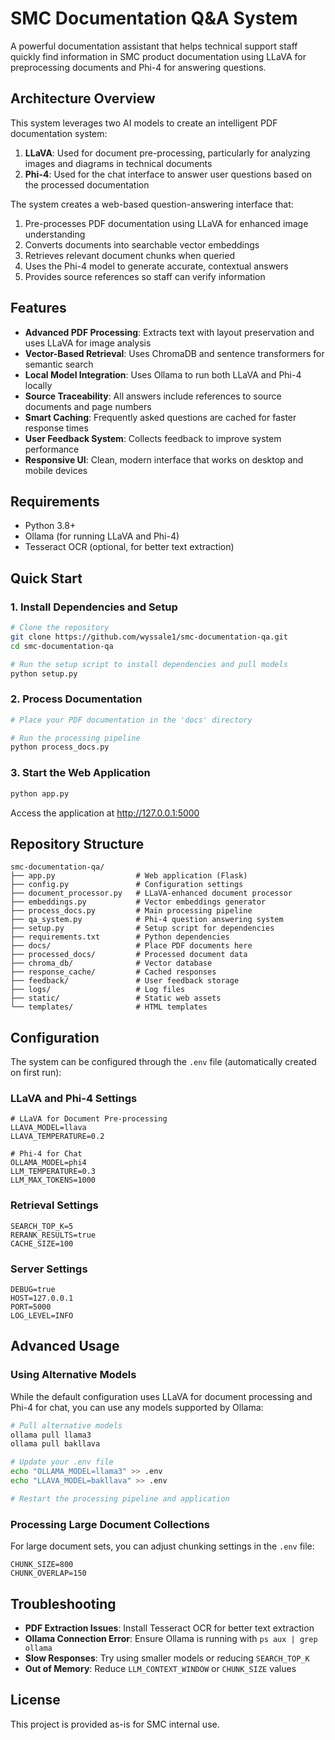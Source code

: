# SMC Documentation Q&A System

A powerful documentation assistant that helps technical support staff quickly find information in SMC product documentation using LLaVA for preprocessing documents and Phi-4 for answering questions.

## Architecture Overview

This system leverages two AI models to create an intelligent PDF documentation system:

1. **LLaVA**: Used for document pre-processing, particularly for analyzing images and diagrams in technical documents
2. **Phi-4**: Used for the chat interface to answer user questions based on the processed documentation

The system creates a web-based question-answering interface that:

1. Pre-processes PDF documentation using LLaVA for enhanced image understanding
2. Converts documents into searchable vector embeddings
3. Retrieves relevant document chunks when queried
4. Uses the Phi-4 model to generate accurate, contextual answers
5. Provides source references so staff can verify information

## Features

- **Advanced PDF Processing**: Extracts text with layout preservation and uses LLaVA for image analysis
- **Vector-Based Retrieval**: Uses ChromaDB and sentence transformers for semantic search
- **Local Model Integration**: Uses Ollama to run both LLaVA and Phi-4 locally
- **Source Traceability**: All answers include references to source documents and page numbers
- **Smart Caching**: Frequently asked questions are cached for faster response times
- **User Feedback System**: Collects feedback to improve system performance
- **Responsive UI**: Clean, modern interface that works on desktop and mobile devices

## Requirements

- Python 3.8+
- Ollama (for running LLaVA and Phi-4)
- Tesseract OCR (optional, for better text extraction)

## Quick Start

### 1. Install Dependencies and Setup

```bash
# Clone the repository
git clone https://github.com/wyssale1/smc-documentation-qa.git
cd smc-documentation-qa

# Run the setup script to install dependencies and pull models
python setup.py
```

### 2. Process Documentation

```bash
# Place your PDF documentation in the 'docs' directory

# Run the processing pipeline
python process_docs.py
```

### 3. Start the Web Application

```bash
python app.py
```

Access the application at http://127.0.0.1:5000

## Repository Structure

```
smc-documentation-qa/
├── app.py                  # Web application (Flask)
├── config.py               # Configuration settings
├── document_processor.py   # LLaVA-enhanced document processor
├── embeddings.py           # Vector embeddings generator
├── process_docs.py         # Main processing pipeline
├── qa_system.py            # Phi-4 question answering system
├── setup.py                # Setup script for dependencies
├── requirements.txt        # Python dependencies
├── docs/                   # Place PDF documents here
├── processed_docs/         # Processed document data
├── chroma_db/              # Vector database
├── response_cache/         # Cached responses
├── feedback/               # User feedback storage
├── logs/                   # Log files
├── static/                 # Static web assets
└── templates/              # HTML templates
```

## Configuration

The system can be configured through the `.env` file (automatically created on first run):

### LLaVA and Phi-4 Settings

```
# LLaVA for Document Pre-processing
LLAVA_MODEL=llava
LLAVA_TEMPERATURE=0.2

# Phi-4 for Chat
OLLAMA_MODEL=phi4
LLM_TEMPERATURE=0.3
LLM_MAX_TOKENS=1000
```

### Retrieval Settings

```
SEARCH_TOP_K=5
RERANK_RESULTS=true
CACHE_SIZE=100
```

### Server Settings

```
DEBUG=true
HOST=127.0.0.1
PORT=5000
LOG_LEVEL=INFO
```

## Advanced Usage

### Using Alternative Models

While the default configuration uses LLaVA for document processing and Phi-4 for chat, you can use any models supported by Ollama:

```bash
# Pull alternative models
ollama pull llama3
ollama pull bakllava

# Update your .env file
echo "OLLAMA_MODEL=llama3" >> .env
echo "LLAVA_MODEL=bakllava" >> .env

# Restart the processing pipeline and application
```

### Processing Large Document Collections

For large document sets, you can adjust chunking settings in the `.env` file:

```
CHUNK_SIZE=800
CHUNK_OVERLAP=150
```

## Troubleshooting

- **PDF Extraction Issues**: Install Tesseract OCR for better text extraction
- **Ollama Connection Error**: Ensure Ollama is running with `ps aux | grep ollama`
- **Slow Responses**: Try using smaller models or reducing `SEARCH_TOP_K`
- **Out of Memory**: Reduce `LLM_CONTEXT_WINDOW` or `CHUNK_SIZE` values

## License

This project is provided as-is for SMC internal use.